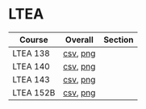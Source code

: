 # LTEA

| Course | Overall | Section |
| ------ | ------- | ------- |
| LTEA 138 | [csv](https://github.com/UCSD-Historical-Enrollment-Data/2024Winter/blob/main/overall/LTEA%20138.csv), [png](https://raw.githubusercontent.com/UCSD-Historical-Enrollment-Data/2024Winter/main/plot_overall/LTEA%20138.png) |  |
| LTEA 140 | [csv](https://github.com/UCSD-Historical-Enrollment-Data/2024Winter/blob/main/overall/LTEA%20140.csv), [png](https://raw.githubusercontent.com/UCSD-Historical-Enrollment-Data/2024Winter/main/plot_overall/LTEA%20140.png) |  |
| LTEA 143 | [csv](https://github.com/UCSD-Historical-Enrollment-Data/2024Winter/blob/main/overall/LTEA%20143.csv), [png](https://raw.githubusercontent.com/UCSD-Historical-Enrollment-Data/2024Winter/main/plot_overall/LTEA%20143.png) |  |
| LTEA 152B | [csv](https://github.com/UCSD-Historical-Enrollment-Data/2024Winter/blob/main/overall/LTEA%20152B.csv), [png](https://raw.githubusercontent.com/UCSD-Historical-Enrollment-Data/2024Winter/main/plot_overall/LTEA%20152B.png) |  |
